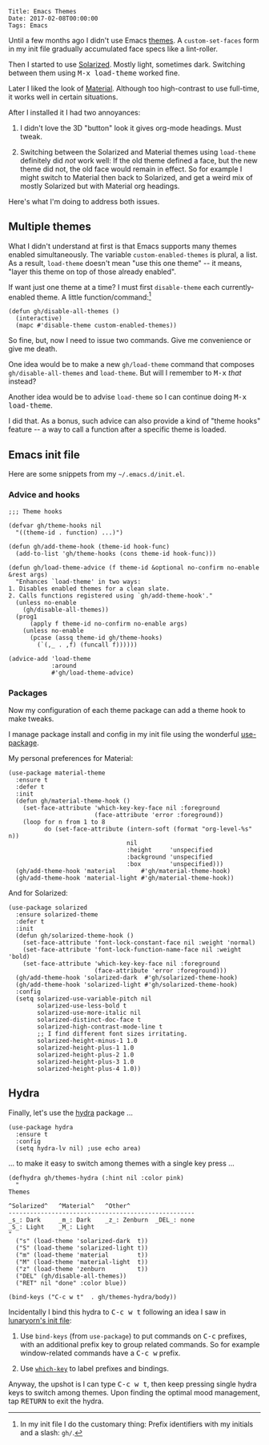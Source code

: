     Title: Emacs Themes
    Date: 2017-02-08T00:00:00
    Tags: Emacs

Until a few months ago I didn't use Emacs [themes]. A
`custom-set-faces` form in my init file gradually accumulated face
specs like a lint-roller.

[themes]: https://www.gnu.org/software/emacs/manual/html_node/emacs/Custom-Themes.html

Then I started to use [Solarized]. Mostly light, sometimes dark.
Switching between them using <kbd>M-x load-theme</kbd> worked fine.

[Solarized]: https://melpa.org/#/solarized-theme

Later I liked the look of [Material]. Although too high-contrast to
use full-time, it works well in certain situations.

[Material]: https://melpa.org/#/material-theme

After I installed it I had two annoyances:

1. I didn't love the 3D "button" look it gives org-mode headings. Must
   tweak.

2. Switching between the Solarized and Material themes using
   `load-theme` definitely did _not_ work well: If the old theme
   defined a face, but the new theme did not, the old face would
   remain in effect. So for example I might switch to Material then
   back to Solarized, and get a weird mix of mostly Solarized but with
   Material org headings.

Here's what I'm doing to address both issues.

<!-- more -->

## Multiple themes

What I didn't understand at first is that Emacs supports many themes
enabled simultaneously. The variable `custom-enabled-themes` is
plural, a list. As a result, `load-theme` doesn't mean "use this
one theme" -- it means, "layer this theme on top of those already
enabled".

If want just one theme at a time? I must first `disable-theme` each
currently-enabled theme. A little function/command:[^prefix]

[^prefix]: In my init file I do the customary thing: Prefix identifiers with my initials and a slash: `gh/`.

```elisp
(defun gh/disable-all-themes ()
  (interactive)
  (mapc #'disable-theme custom-enabled-themes))
```

So fine, but, now I need to issue two commands. Give me convenience or
give me death.

One idea would be to make a new `gh/load-theme` command that composes
`gh/disable-all-themes` and `load-theme`. But will I remember to
<kbd>M-x</kbd> _that_ instead?

Another idea would be to advise `load-theme` so I can continue doing
<kbd>M-x load-theme</kbd>.

I did that. As a bonus, such advice can also provide a kind of "theme
hooks" feature -- a way to call a function after a specific theme is
loaded.

## Emacs init file

Here are some snippets from my `~/.emacs.d/init.el`.

### Advice and hooks

```elisp
;;; Theme hooks

(defvar gh/theme-hooks nil
  "((theme-id . function) ...)")

(defun gh/add-theme-hook (theme-id hook-func)
  (add-to-list 'gh/theme-hooks (cons theme-id hook-func)))

(defun gh/load-theme-advice (f theme-id &optional no-confirm no-enable &rest args)
  "Enhances `load-theme' in two ways:
1. Disables enabled themes for a clean slate.
2. Calls functions registered using `gh/add-theme-hook'."
  (unless no-enable
    (gh/disable-all-themes))
  (prog1
      (apply f theme-id no-confirm no-enable args)
    (unless no-enable
      (pcase (assq theme-id gh/theme-hooks)
        (`(,_ . ,f) (funcall f))))))

(advice-add 'load-theme
            :around
            #'gh/load-theme-advice)
```

### Packages

Now my configuration of each theme package can add a theme hook to
make tweaks.

I manage package install and config in my init file using the
wonderful [use-package].

[use-package]: https://melpa.org/#/use-package

My personal preferences for Material:

```elisp
(use-package material-theme
  :ensure t
  :defer t
  :init
  (defun gh/material-theme-hook ()
    (set-face-attribute 'which-key-key-face nil :foreground
                        (face-attribute 'error :foreground))
    (loop for n from 1 to 8
          do (set-face-attribute (intern-soft (format "org-level-%s" n))
                                 nil
                                 :height     'unspecified
                                 :background 'unspecified
                                 :box        'unspecified)))
  (gh/add-theme-hook 'material       #'gh/material-theme-hook)
  (gh/add-theme-hook 'material-light #'gh/material-theme-hook))
```

And for Solarized:

```elisp
(use-package solarized
  :ensure solarized-theme
  :defer t
  :init
  (defun gh/solarized-theme-hook ()
    (set-face-attribute 'font-lock-constant-face nil :weight 'normal)
    (set-face-attribute 'font-lock-function-name-face nil :weight 'bold)
    (set-face-attribute 'which-key-key-face nil :foreground
                        (face-attribute 'error :foreground)))
  (gh/add-theme-hook 'solarized-dark  #'gh/solarized-theme-hook)
  (gh/add-theme-hook 'solarized-light #'gh/solarized-theme-hook)
  :config
  (setq solarized-use-variable-pitch nil
        solarized-use-less-bold t
        solarized-use-more-italic nil
        solarized-distinct-doc-face t
        solarized-high-contrast-mode-line t
        ;; I find different font sizes irritating.
        solarized-height-minus-1 1.0
        solarized-height-plus-1 1.0
        solarized-height-plus-2 1.0
        solarized-height-plus-3 1.0
        solarized-height-plus-4 1.0))
```

## Hydra

Finally, let's use the [hydra] package ...

[hydra]: https://melpa.org/#/hydra

```elisp
(use-package hydra
  :ensure t
  :config
  (setq hydra-lv nil) ;use echo area)
```

... to make it easy to switch among themes with a single key press ...

```elisp
(defhydra gh/themes-hydra (:hint nil :color pink)
  "
Themes

^Solarized^   ^Material^   ^Other^
----------------------------------------------------
_s_: Dark     _m_: Dark    _z_: Zenburn  _DEL_: none
_S_: Light    _M_: Light
"
  ("s" (load-theme 'solarized-dark  t))
  ("S" (load-theme 'solarized-light t))
  ("m" (load-theme 'material        t))
  ("M" (load-theme 'material-light  t))
  ("z" (load-theme 'zenburn         t))
  ("DEL" (gh/disable-all-themes))
  ("RET" nil "done" :color blue))

(bind-keys ("C-c w t"  . gh/themes-hydra/body))
```

Incidentally I bind this hydra to <kbd>C-c w t</kbd> following an idea
I saw in [lunaryorn's init file]:

[lunaryorn's init file]: https://github.com/lunaryorn/.emacs.d/blob/master/init.el#L302-L427

1. Use `bind-keys` (from `use-package`) to put commands on
   <kbd>C-c</kbd> prefixes, with an additional prefix key to group
   related commands. So for example window-related commands have a
   <kbd>C-c w</kbd> prefix.

2. Use [`which-key`] to label prefixes and bindings.

[`which-key`]: https://melpa.org/#/which-key

Anyway, the upshot is I can type <kbd>C-c w t</kbd>, then keep
pressing single hydra keys to switch among themes. Upon finding the
optimal mood management, tap <kbd>RETURN</kbd> to exit the hydra.
